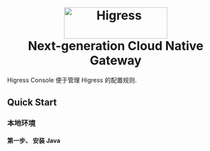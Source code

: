 <h1 align="center">
    <img src="https://img.alicdn.com/imgextra/i2/O1CN01NwxLDd20nxfGBjxmZ_!!6000000006895-2-tps-960-290.png" alt="Higress" width="240" height="72.5">
  <br>
  Next-generation Cloud Native Gateway
</h1>


Higress Console 便于管理 Higress 的配置规则.


## Quick Start

### 本地环境

#### 第一步、 安装 Java
